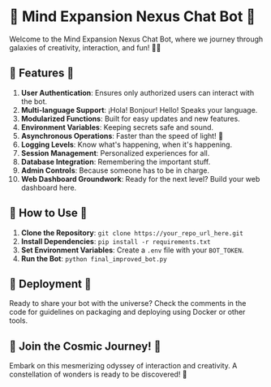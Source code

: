 
# 🌌 Mind Expansion Nexus Chat Bot 🚀

Welcome to the Mind Expansion Nexus Chat Bot, where we journey through galaxies of creativity, interaction, and fun! 🎨🌠

## 🌟 Features 🌟

1. **User Authentication**: Ensures only authorized users can interact with the bot.
2. **Multi-language Support**: ¡Hola! Bonjour! Hello! Speaks your language.
3. **Modularized Functions**: Built for easy updates and new features.
4. **Environment Variables**: Keeping secrets safe and sound.
5. **Asynchronous Operations**: Faster than the speed of light! 🌠
6. **Logging Levels**: Know what's happening, when it's happening.
7. **Session Management**: Personalized experiences for all.
8. **Database Integration**: Remembering the important stuff.
9. **Admin Controls**: Because someone has to be in charge.
10. **Web Dashboard Groundwork**: Ready for the next level? Build your web dashboard here.

## 🌈 How to Use 🌈

1. **Clone the Repository**: `git clone https://your_repo_url_here.git`
2. **Install Dependencies**: `pip install -r requirements.txt`
3. **Set Environment Variables**: Create a `.env` file with your `BOT_TOKEN`.
4. **Run the Bot**: `python final_improved_bot.py`

## 🌠 Deployment 🌠

Ready to share your bot with the universe? Check the comments in the code for guidelines on packaging and deploying using Docker or other tools.

## 🚀 Join the Cosmic Journey! 🌌

Embark on this mesmerizing odyssey of interaction and creativity. A constellation of wonders is ready to be discovered! 🌈
